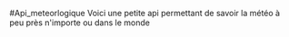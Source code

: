 #Api_meteorlogique
Voici une petite api permettant de savoir la météo à peu près n'importe ou dans le monde
